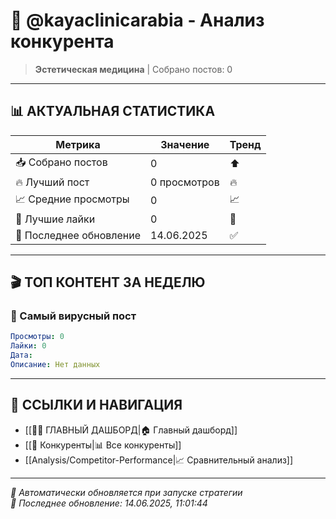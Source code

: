 # 🏢 @kayaclinicarabia - Анализ конкурента

> **Эстетическая медицина** | Собрано постов: 0

---

## 📊 **АКТУАЛЬНАЯ СТАТИСТИКА**

| Метрика | Значение | Тренд |
|---------|----------|-------|
| 📥 Собрано постов | 0 | ⬆️ |
| 🔥 Лучший пост | 0 просмотров | 🔥 |
| 📈 Средние просмотры | 0 | 📈 |
| 💬 Лучшие лайки | 0 | 💬 |
| 📅 Последнее обновление | 14.06.2025 | ✅ |

---

## 🎬 **ТОП КОНТЕНТ ЗА НЕДЕЛЮ**

### 🥇 Самый вирусный пост
```yaml
Просмотры: 0
Лайки: 0
Дата: 
Описание: Нет данных
```

---

## 🔗 **ССЫЛКИ И НАВИГАЦИЯ**

- [[🥥✨ ГЛАВНЫЙ ДАШБОРД|🏠 Главный дашборд]]
- [[👥 Конкуренты|📊 Все конкуренты]]
- [[Analysis/Competitor-Performance|📈 Сравнительный анализ]]

---

*🤖 Автоматически обновляется при запуске стратегии*  
*📅 Последнее обновление: 14.06.2025, 11:01:44*